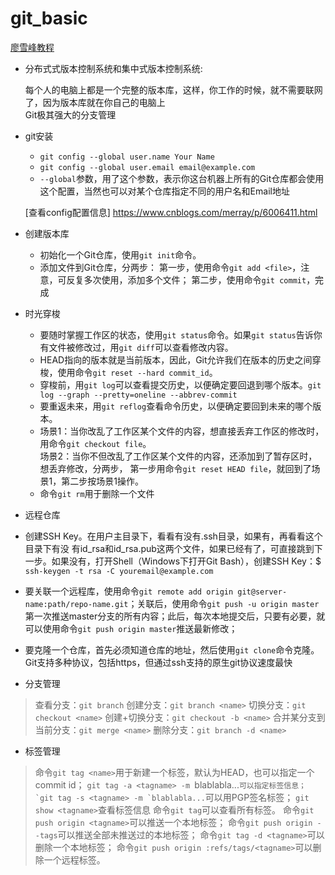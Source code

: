 
# git_basic

[廖雪峰教程](http://www.liaoxuefeng.com/wiki/0013739516305929606dd18361248578c67b8067c8c017b000)
* 分布式式版本控制系统和集中式版本控制系统:

  每个人的电脑上都是一个完整的版本库，这样，你工作的时候，就不需要联网了，因为版本库就在你自己的电脑上  
  Git极其强大的分支管理

* git安装  

  * `git config --global user.name Your Name`
  * `git config --global user.email email@example.com`   
  * `--global`参数，用了这个参数，表示你这台机器上所有的Git仓库都会使用这个配置，当然也可以对某个仓库指定不同的用户名和Email地址

  [查看config配置信息] https://www.cnblogs.com/merray/p/6006411.html

* 创建版本库
  *  初始化一个Git仓库，使用`git init`命令。  
  *  添加文件到Git仓库，分两步：
     第一步，使用命令`git add <file>`，注意，可反复多次使用，添加多个文件；
     第二步，使用命令`git commit`，完成


* 时光穿梭
  *  要随时掌握工作区的状态，使用`git status`命令。如果`git status`告诉你有文件被修改过，用`git diff`可以查看修改内容。
  *  HEAD指向的版本就是当前版本，因此，Git允许我们在版本的历史之间穿梭，使用命令`git reset --hard commit_id`。
  *  穿梭前，用`git log`可以查看提交历史，以便确定要回退到哪个版本。`git log --graph --pretty=oneline --abbrev-commit`
  *  要重返未来，用`git reflog`查看命令历史，以便确定要回到未来的哪个版本。
  * 场景1：当你改乱了工作区某个文件的内容，想直接丢弃工作区的修改时，用命令`git checkout file`。  
    场景2：当你不但改乱了工作区某个文件的内容，还添加到了暂存区时，想丢弃修改，分两步，
      第一步用命令`git reset HEAD file`，就回到了场景1，第二步按场景1操作。
  * 命令`git rm`用于删除一个文件


* 远程仓库
 * 创建SSH Key。在用户主目录下，看看有没有.ssh目录，如果有，再看看这个目录下有没 有id_rsa和id_rsa.pub这两个文件，如果已经有了，可直接跳到下一步。如果没有，打开Shell（Windows下打开Git Bash），创建SSH Key：$ `ssh-keygen -t rsa -C youremail@example.com`

 * 要关联一个远程库，使用命令`git remote add origin git@server-name:path/repo-name.git`；关联后，使用命令`git push -u origin master`第一次推送master分支的所有内容；此后，每次本地提交后，只要有必要，就可以使用命令`git push origin master`推送最新修改；

 * 要克隆一个仓库，首先必须知道仓库的地址，然后使用`git clone`命令克隆。
   Git支持多种协议，包括https，但通过ssh支持的原生git协议速度最快

* 分支管理
>查看分支：`git branch`
创建分支：`git branch <name>`
切换分支：`git checkout <name>`
创建+切换分支：`git checkout -b <name>`
合并某分支到当前分支：`git merge <name>`
删除分支：`git branch -d <name>`

* 标签管理
>命令`git tag <name>`用于新建一个标签，默认为HEAD，也可以指定一个commit id；
`git tag -a <tagname> -m `blablabla...``可以指定标签信息；
`git tag -s <tagname> -m `blablabla...``可以用PGP签名标签；
`git show <tagname>`查看标签信息
命令`git tag`可以查看所有标签。
命令`git push origin <tagname>`可以推送一个本地标签；
命令`git push origin --tags`可以推送全部未推送过的本地标签；
命令`git tag -d <tagname>`可以删除一个本地标签；
命令`git push origin :refs/tags/<tagname>`可以删除一个远程标签。
